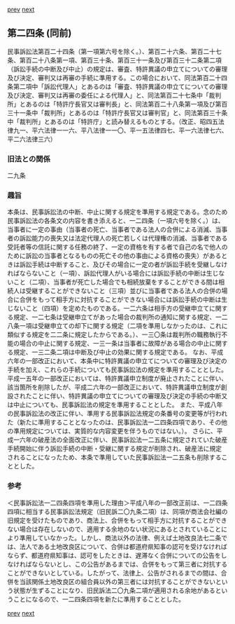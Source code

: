 [prev](/specific/markdowns/特許法/027_Mp-Ch_1-At_23.md)
[next](/specific/markdowns/特許法/029_Mp-Ch_1-At_25.md)
## 第二四条 (同前)
民事訴訟法第百二十四条（第一項第六号を除く。）、第百二十六条、第百二十七条、第百二十八条第一項、第百三十条、第百三十一条及び第百三十二条第二項（訴訟手続の中断及び中止）の規定は、審査、特許異議の申立てについての審理及び決定、審判又は再審の手続に準用する。この場合において、同法第百二十四条第二項中「訴訟代理人」とあるのは「審査、特許異議の申立てについての審理及び決定、審判又は再審の委任による代理人」と、同法第百二十七条中「裁判所」とあるのは「特許庁長官又は審判長」と、同法第百二十八条第一項及び第百三十一条中「裁判所」とあるのは「特許庁長官又は審判官」と、同法第百三十条中「裁判所」とあるのは「特許庁」と読み替えるものとする。（改正、昭四五法律九一、平六法律一一六、平八法律一一〇、平一五法律四七、平一六法律七六、平二六法律三六）

### 旧法との関係
二九条

### 趣旨
本条は、民事訴訟法の中断、中止に関する規定を準用する規定である。念のため民事訴訟法の各条文の内容を書き添えると、一二四条（一項六号を除く。）は、当事者に一定の事由（当事者の死亡、当事者である法人の合併による消滅、当事者の訴訟能力の喪失又は法定代理人の死亡若しくは代理権の消滅、当事者である受託者等の信託に関する任務の終了、一定の資格を有する者で自己の名で他人のために訴訟の当事者となるものの死亡その他の事由による資格の喪失）があるときは訴訟手続は中断すること、及びその場合に一定の者が訴訟手続を受継しなければならないこと（一項）、訴訟代理人がいる場合には訴訟手続の中断は生じないこと（二項）、当事者が死亡した場合でも相続放棄をすることができる間は相続人は受継することができないこと（三項）並びに当事者である法人の合併の場合に合併をもって相手方に対抗することができない場合には訴訟手続の中断は生じないこと（四項）を定めたものである。一二六条は相手方の受継申立てに関する規定、一二七条は受継申立てがあった場合の裁判所の通知に関する規定、一二八条一項は受継申立ての却下に関する規定（二項を準用しなかったのは、これに類似する規定を二二条に規定したからである。）、一三〇条は裁判所の職務執行不能の場合の中止に関する規定、一三一条は当事者に故障がある場合の中止に関する規定、一三二条二項は中断及び中止の効果に関する規定である。
なお、平成六年の一部改正において、本条中に特許異議の申立てについての審理及び決定の手続を加え、これらの手続についても民事訴訟法の規定を準用することとした。平成一五年の一部改正においては、特許異議申立制度が廃止されたことに伴い、該当箇所を削除したが、平成二六年の一部改正において、特許異議申立制度が創設されたことに伴い、特許異議の申立てについての審理及び決定の手続の中断又は中止についても、民事訴訟法の規定を準用することとした。
また、平成八年の民事訴訟法の改正に伴い、準用する民事訴訟法規定の条番号の変更等が行われた（新たに準用することとなったのは、民事訴訟法一二四条四項であり、その他の準用規定については、実質的な内容変更を伴うものではない。）。
さらに、平成一六年の破産法の全面改正に伴い、民事訴訟法一二五条に規定されていた破産手続開始に伴う訴訟手続の中断・受継に関する規定が削除され、破産法に規定されることになったため、本条で準用していた民事訴訟法一二五条も削除することとした。

### 参考
＜民事訴訟法一二四条四項を準用した理由＞平成八年の一部改正前は、一二四条四項に相当する民事訴訟法規定（旧民訴二〇九条二項）は、同項が商法会社編の旧規定を受けたものであり、商法上、合併をもって相手方に対抗することができない場合は存在しないので、適用する余地のない状況にあるとされていることにより準用していなかった。しかし、商法以外の法律、例えば土地改良法七二条では、法人である土地改良区について、合併は都道府県知事の認可を受けなければならず、都道府県知事は、認可をしたときは、遅滞なく合併についての公告をしなければならないとし、この公告があるまでは、合併をもって第三者に対抗することができないとしている。したがって、法律上、公告がされるまでの間は、合併を当該関係土地改良区の組合員以外の第三者には対抗することができないという状態が生ずることになり、旧民訴法二〇九条二項が適用される余地があるということになるので、一二四条四項を新たに準用することとした。

[prev](/specific/markdowns/特許法/027_Mp-Ch_1-At_23.md)
[next](/specific/markdowns/特許法/029_Mp-Ch_1-At_25.md)